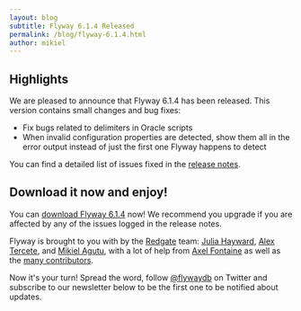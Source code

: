 ```yaml
---
layout: blog
subtitle: Flyway 6.1.4 Released
permalink: /blog/flyway-6.1.4.html
author: mikiel
---
```


## Highlights

We are pleased to announce that Flyway 6.1.4 has been released. This version contains small changes and bug fixes:

- Fix bugs related to delimiters in Oracle scripts
- When invalid configuration properties are detected, show them all in the error output instead of just the first one Flyway happens to detect

You can find a detailed list of issues fixed in the [release notes](/documentation/releaseNotes#6.1.4).

## Download it now and enjoy!

You can [download Flyway 6.1.4](/download) now! We recommend you upgrade if you are affected by any
of the issues logged in the release notes.

Flyway is brought to you with <i class="fa fa-heart"></i> by the [Redgate](https://red-gate.com) team:
[Julia Hayward](https://twitter.com/Julia_Hayward),
[Alex Tercete](https://twitter.com/alextercete), and [Mikiel Agutu](https://twitter.com/mikielagutu),
with a lot of help from [Axel Fontaine](https://twitter.com/axelfontaine)
as well as the [many contributors](/documentation/contribute/hallOfFame).

Now it's your turn! Spread the word, follow [@flywaydb](https://twitter.com/flywaydb) on Twitter and
subscribe to our newsletter below to be the first one to be notified about updates.